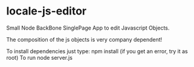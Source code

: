 locale-js-editor
================


Small Node BackBone SinglePage App to edit Javascript Objects. 

The composition of the js objects is very company dependent! 


To install dependencies just type:  npm install (if you get an error, try it as root)
To run node server.js

